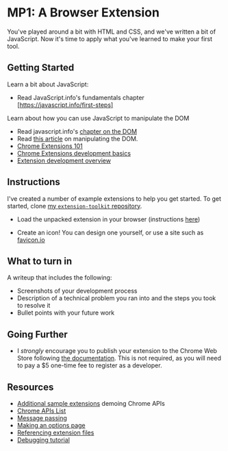 # MP1: A Browser Extension

You've played around a bit with HTML and CSS, and we've written a bit of
JavaScript. Now it's time to apply what you've learned to make your first tool.

## Getting Started

Learn a bit about JavaScript:

- Read JavaScript.info's fundamentals chapter
  [https://javascript.info/first-steps]

Learn about how you can use JavaScript to manipulate the DOM

- Read javascript.info's [chapter on the DOM](https://javascript.info/document)
- Read
  [this article](https://developer.mozilla.org/en-US/docs/Learn/JavaScript/Client-side_web_APIs/Manipulating_documents)
  on manipulating the DOM.
- [Chrome Extensions 101](https://developer.chrome.com/docs/extensions/mv3/getstarted/extensions-101/)
- [Chrome Extensions development basics](https://developer.chrome.com/docs/extensions/mv3/getstarted/development-basics/)
- [Extension development overview](https://developer.chrome.com/docs/extensions/mv3/devguide/)

## Instructions

I've created a number of example extensions to help you get started. To get
started, clone
[my `extension-toolkit` repository](https://github.com/branchwelder/extension-toolkit).

- Load the unpacked extension in your browser (instructions
  [here](https://developer.chrome.com/docs/extensions/mv3/getstarted/development-basics/#load-unpacked))

- Create an icon! You can design one yourself, or use a site such as
  [favicon.io](https://favicon.io/)

## What to turn in

A writeup that includes the following:

- Screenshots of your development process
- Description of a technical problem you ran into and the steps you took to
  resolve it
- Bullet points with your future work

## Going Further

<!-- - Add an
  [options page](https://developer.chrome.com/docs/extensions/mv3/options/) -->

- I _strongly_ encourage you to publish your extension to the Chrome Web Store
  following
  [the documentation](https://developer.chrome.com/docs/webstore/publish/). This
  is not required, as you will need to pay a $5 one-time fee to register as a
  developer.

## Resources

- [Additional sample extensions](https://github.com/GoogleChrome/chrome-extensions-samples/tree/main/api)
  demoing Chrome APIs
- [Chrome APIs List](https://developer.chrome.com/docs/extensions/reference/)
- [Message passing](https://developer.chrome.com/docs/extensions/mv3/messaging/)
- [Making an options page](https://developer.chrome.com/docs/extensions/mv3/options/)
- [Referencing extension files](https://developer.chrome.com/docs/extensions/mv3/architecture-overview/#files)
- [Debugging tutorial](https://developer.chrome.com/docs/extensions/mv3/tut_debugging/)
